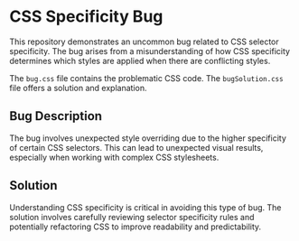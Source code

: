 # CSS Specificity Bug

This repository demonstrates an uncommon bug related to CSS selector specificity.  The bug arises from a misunderstanding of how CSS specificity determines which styles are applied when there are conflicting styles.

The `bug.css` file contains the problematic CSS code. The `bugSolution.css` file offers a solution and explanation.

## Bug Description
The bug involves unexpected style overriding due to the higher specificity of certain CSS selectors.  This can lead to unexpected visual results, especially when working with complex CSS stylesheets.

## Solution
Understanding CSS specificity is critical in avoiding this type of bug.  The solution involves carefully reviewing selector specificity rules and potentially refactoring CSS to improve readability and predictability.